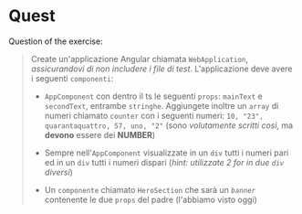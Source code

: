 # Quest

Question of the exercise:

> Create un'applicazione Angular chiamata `WebApplication`, _assicurandovi di non includere i file di test_.
> L'applicazione deve avere i seguenti `componenti`:
>
> - `AppComponent` con dentro il ts le seguenti `props`: `mainText` e `secondText`, entrambe `stringhe`. Aggiungete inoltre un `array` di numeri chiamato `counter` con i seguenti numeri: `10, "23", quarantaquattro, 57, uno, "2"` (sono _volutamente scritti così_, ma **devono** essere dei **NUMBER**)
>
> - Sempre nell'`AppComponent` visualizzate in un `div` tutti i numeri pari ed in un `div` tutti i numeri dispari (_hint: utilizzate 2 for in due `div` diversi_)
>
> - Un `componente` chiamato `HeroSection` che sarà un _*`banner`*_ contenente le due `props` del padre (l'abbiamo visto oggi)

